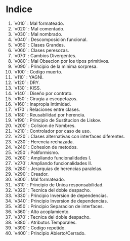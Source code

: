 # Indice

1. ´v010´ : Mal formateado.
2. ´v020´ : Mal comentado.
3. ´v030´ : Mal nombrado.
4. ´v040´ : Descomposición funcional.
5. ´v050´ : Clases Grandes.
6. ´v060´ : Clases peresozas.
7. ´v070´ : Cambios Divergentes.
8. ´v080´ : Mal Obsecion por los tipos primitivos.
9. ´v090´ : Principio de la minima sorpresa.
10. ´v100´ : Codigo muerto.
11. ´v110´ : YAGNI.
12. ´v120´ : DRY.
13. ´v130´ : KISS.
14. ´v140´ : Diseño por contrato.
15. ´v150´ : Cirugia a escopetazos.
16. ´v160´ : Inapropia Intimidad.
17. ´v170´ : Relaciones entre clases.
18. ´v180´ : Reusabilidad por herencia.
19. ´v190´ : Principio de Sustitucion de Liskov.
20. ´v200´ : Colision de Nombres.
21. ´v210´ : Controlador por caso de uso.
22. ´v220´ : Clases alternativas con interfaces diferentes.
23. ´v230´ : Herencia rechazada.
24. ´v240´ : Cohesion de metodos.
25. ´v250´ : Poliformismo.
26. ´v260´ : Ampliando funcionalidades I.
27. ´v270´ : Ampliando funcionalidades II.
28. ´v280´ : Jerarquias de herencias paralelas.
29. ´v290´ : Creador.
30. ´v300´ : Mal formateado.
31. ´v310´ : Principio de Unica responsabilidad.
32. ´v320´ : Tecnica del doble despacho.
33. ´v330´ : Principio Inversion de dependencias.
34. ´v340´ : Principio Inversion de dependencias.
35. ´v350´ : Principio Separacion de interfaces.
36. ´v360´ : Alto acoplamiento.
37. ´v370´ : Tecnica del doble despacho.
38. ´v380´ : Atributos Temporales.
39. ´v390´ : Codigo repetido.
40. ´v400´ : Principio Abierto/Cerrado.

